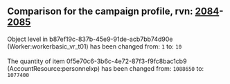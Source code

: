 ## Comparison for the campaign profile, rvn: [2084](https://github.com/PRO100KatYT/FortniteProfileRevisions/tree/main/profiles/campaign/2084%20campaign.json)-[2085](https://github.com/PRO100KatYT/FortniteProfileRevisions/tree/main/profiles/campaign/2085%20campaign.json)

Object level in b87ef19c-837b-45e9-91de-acb7bb74d90e (Worker:workerbasic_vr_t01) has been changed from: `1` to: `10`
<br><br>
The quantity of item 0f5e70c6-3b6c-4e72-87f3-f9fc8bac1cb9 (AccountResource:personnelxp) has been changed from: `1088650` to: `1077400`
<br><br>
